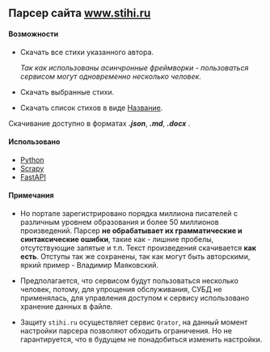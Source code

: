## Парсер сайта www.stihi.ru

#### Возможности
- Скачать все стихи указанного автора.

  *Так как использованы асинчронные фреймворки - пользоваться сервисом могут одновременно несколько человек.*
- Скачать выбранные стихи.
- Скачать список стихов в виде [Название](ссылка).

Скачивание доступно в форматах ***.json***, ***.md***, ***.docx*** .

#### Использовано
- [Python](https://www.python.org/downloads/release/python-3107/)
- [Scrapy](https://scrapy.org/)
- [FastAPI](https://fastapi.tiangolo.com/)

#### Примечания
- Но портале зарегистрировано порядка миллиона писателей с различным уровнем образования и более 50 миллионов произведений. Парсер **не обрабатывает их грамматические и синтаксические ошибки**, такие как - лишние пробелы, отсутствующие запятые и т.п. Текст произведения скачивается **как есть**. 
Отступы так же сохранены, так как могут быть авторскими, яркий пример - Владимир Маяковский.

- Предполагается, что сервисом будут пользоваться несколько человек, потому, для упрощения обслуживания, СУБД не применялась, для управления доступом к сервису использовано хранение данных в файле.

- Защиту `stihi.ru` осуществляет сервис `Qrator`, на данный момент настройки парсера позволяют обходить ограничения. Но не гарантируется, что в будущем не понадобиться изменить настройки.